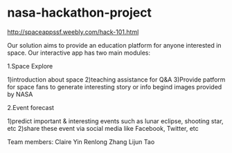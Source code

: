 # nasa-hackathon-project
http://spaceappssf.weebly.com/hack-101.html

Our solution aims to provide an education platform for anyone interested in space.
Our interactive app has two main modules:

1.Space Explore 

1)introduction about space 
2)teaching assistance​ for Q&A
3)Provide patform for space fans to generate interesting story or info begind images provided by NASA

2.Event forecast

1)predict important & interesting events such as lunar eclipse, shooting star, etc
2)share these event via social media like Facebook, Twitter, etc

Team members: Claire Yin
              Renlong Zhang
              Lijun Tao
